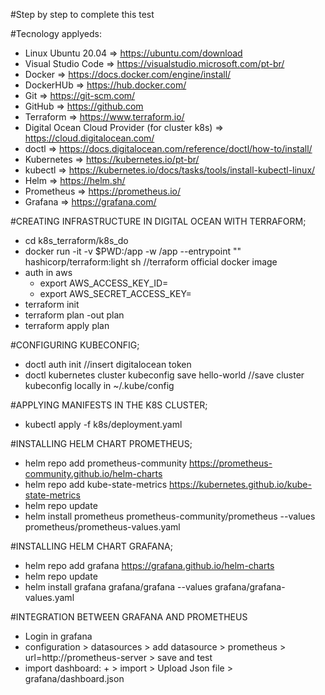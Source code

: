 #Step by step to complete this test

#Tecnology applyeds:
- Linux Ubuntu 20.04 => https://ubuntu.com/download
- Visual Studio Code => https://visualstudio.microsoft.com/pt-br/
- Docker => https://docs.docker.com/engine/install/
- DockerHUb => https://hub.docker.com/
- Git => https://git-scm.com/
- GitHub => https://github.com
- Terraform => https://www.terraform.io/
- Digital Ocean Cloud Provider (for cluster k8s) => https://cloud.digitalocean.com/
- doctl => https://docs.digitalocean.com/reference/doctl/how-to/install/
- Kubernetes => https://kubernetes.io/pt-br/
- kubectl => https://kubernetes.io/docs/tasks/tools/install-kubectl-linux/
- Helm => https://helm.sh/
- Prometheus => https://prometheus.io/
- Grafana => https://grafana.com/


#CREATING INFRASTRUCTURE IN DIGITAL OCEAN WITH TERRAFORM;

- cd k8s_terraform/k8s_do
- docker run -it -v $PWD:/app -w /app --entrypoint "" hashicorp/terraform:light sh //terraform official docker image 
- auth in aws
    - export AWS_ACCESS_KEY_ID= 
    - export AWS_SECRET_ACCESS_KEY=
- terraform init
- terraform plan -out plan
- terraform apply plan

#CONFIGURING KUBECONFIG;

- doctl auth init //insert digitalocean token
- doctl kubernetes cluster kubeconfig save hello-world //save cluster kubeconfig locally in ~/.kube/config

#APPLYING MANIFESTS IN THE K8S CLUSTER;

- kubectl apply -f k8s/deployment.yaml

#INSTALLING HELM CHART PROMETHEUS;

- helm repo add prometheus-community https://prometheus-community.github.io/helm-charts
- helm repo add kube-state-metrics https://kubernetes.github.io/kube-state-metrics
- helm repo update
- helm install prometheus prometheus-community/prometheus --values prometheus/prometheus-values.yaml

#INSTALLING HELM CHART GRAFANA;

- helm repo add grafana https://grafana.github.io/helm-charts
- helm repo update
- helm install grafana grafana/grafana --values grafana/grafana-values.yaml

#INTEGRATION BETWEEN GRAFANA AND PROMETHEUS
- Login in grafana
- configuration > datasources > add datasource > prometheus > url=http://prometheus-server > save and test
- import dashboard: + > import > Upload Json file > grafana/dashboard.json
